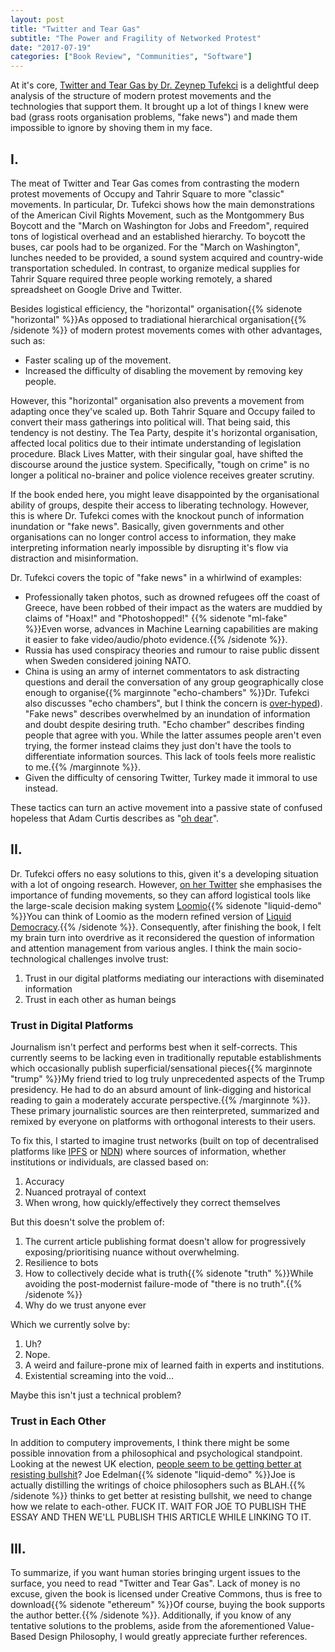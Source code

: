 ```yaml
---
layout: post
title: "Twitter and Tear Gas"
subtitle: "The Power and Fragility of Networked Protest"
date: "2017-07-19"
categories: ["Book Review", "Communities", "Software"]
---
```


At it's core, [Twitter and Tear Gas by Dr. Zeynep Tufekci](https://www.twitterandteargas.org/) is a delightful deep analysis of the structure of modern protest movements and the technologies that support them. It brought up a lot of things I knew were bad (grass roots organisation problems, "fake news") and made them impossible to ignore by shoving them in my face.

## I.

The meat of Twitter and Tear Gas comes from contrasting the modern protest movements of Occupy and Tahrir Square to more "classic" movements. In particular, Dr. Tufekci shows how the main demonstrations of the American Civil Rights Movement, such as the Montgommery Bus Boycott and the "March on Washington for Jobs and Freedom", required tons of logistical overhead and an established hierarchy. To boycott the buses, car pools had to be organized. For the "March on Washington", lunches needed to be provided, a sound system acquired and country-wide transportation scheduled. In contrast, to organize medical supplies for Tahrir Square required three people working remotely, a shared spreadsheet on Google Drive and Twitter.

Besides logistical efficiency, the "horizontal" organisation{{% sidenote "horizontal" %}}As opposed to tradiational hierarchical organisation{{% /sidenote %}} of modern protest movements comes with other advantages, such as:

- Faster scaling up of the movement.
- Increased the difficulty of disabling the movement by removing key people.

However, this "horizontal" organisation also prevents a movement from adapting once they've scaled up. Both Tahrir Square and Occupy failed to convert their mass gatherings into political will. That being said, this tendency is not destiny. The Tea Party, despite it's horizontal organisation, affected local politics due to their intimate understanding of legislation procedure. Black Lives Matter, with their singular goal, have shifted the discourse around the justice system. Specifically, "tough on crime" is no longer a political no-brainer and police violence receives greater scrutiny.

If the book ended here, you might leave disappointed by the organisational ability of groups, despite their access to liberating technology. However, this is where Dr. Tufekci comes with the knockout punch of information inundation or "fake news". Basically, given governments and other organisations can no longer control access to information, they make interpreting information nearly impossible by disrupting it's flow via distraction and misinformation.


Dr. Tufekci covers the topic of "fake news" in a whirlwind of examples:

- Professionally taken photos, such as drowned refugees off the coast of Greece, have been robbed of their impact as the waters are muddied by claims of "Hoax!" and "Photoshopped!" {{% sidenote "ml-fake" %}}Even worse, advances in Machine Learning capabilities are making it easier to fake video/audio/photo evidence.{{% /sidenote %}}.
- Russia has used conspiracy theories and rumour to raise public dissent when Sweden considered joining NATO.
- China is using an army of internet commentators to ask distracting questions and derail the conversation of any group geographically close enough to organise{{% marginnote "echo-chambers" %}}Dr. Tufekci also discusses "echo chambers", but I think the concern is [over-hyped](https//cogsci.stackexchange.com/q/17364/4397)). "Fake news" describes overwhelmed by an inundation of information and doubt despite desiring truth. "Echo chamber" describes finding people that agree with you. While the latter assumes people aren't even trying, the former instead claims they just don't have the tools to differentiate information sources. This lack of tools feels more realistic to me.{{% /marginnote %}}.
- Given the difficulty of censoring Twitter, Turkey made it immoral to use instead.

These tactics can turn an active movement into a passive state of confused hopeless that Adam Curtis describes as "[oh dear](https://www.youtube.com/watch?v=wcy8uLjRHPM)".


## II.

Dr. Tufekci offers no easy solutions to this, given it's a developing situation with a lot of ongoing research. However, [on her Twitter](https://twitter.com/zeynep/status/877369286074826752) she emphasises the importance of funding movements, so they can afford logistical tools like the large-scale decision making system [Loomio](https://www.loomio.org/){{% sidenote "liquid-demo" %}}You can think of Loomio as the modern refined version of [Liquid Democracy](https://uniteddiversity.coop/2013/07/19/liquid-democracy-is-not-delegative-democracy/).{{% /sidenote %}}. Consequently, after finishing the book, I felt my brain turn into overdrive as it reconsidered the question of information and attention management from various angles. I think the main socio-technological challenges involve trust:

1. Trust in our digital platforms mediating our interactions with diseminated information
2. Trust in each other as human beings

### Trust in Digital Platforms

Journalism isn't perfect and performs best when it self-corrects. This currently seems to be lacking even in traditionally reputable establishments which occasionally publish superficial/sensational pieces{{% marginnote "trump" %}}My friend tried to log truly unprecedented aspects of the Trump presidency. He had to do an absurd amount of link-digging and historical reading to gain a moderately accurate perspective.{{% /marginnote %}}. These primary journalistic sources are then reinterpreted, summarized and remixed by everyone on platforms with orthogonal interests to their users.

To fix this, I started to imagine trust networks (built on top of decentralised platforms like [IPFS](https://ipfs.io/) or [NDN](https://named-data.net/project/execsummary/)) where sources of information, whether institutions or individuals, are classed based on:

1. Accuracy
2. Nuanced protrayal of context
2. When wrong, how quickly/effectively they correct themselves

But this doesn't solve the problem of:

1. The current article publishing format doesn't allow for progressively exposing/prioritising nuance without overwhelming.
2. Resilience to bots
3. How to collectively decide what is truth{{% sidenote "truth" %}}While avoiding the post-modernist failure-mode of "there is no truth".{{% /sidenote %}}
4. Why do we trust anyone ever

Which we currently solve by:

1. Uh?
2. Nope.
3. A weird and failure-prone mix of learned faith in experts and institutions.
4. Existential screaming into the void...

Maybe this isn't just a technical problem?

### Trust in Each Other

In addition to computery improvements, I think there might be some possible innovation from a philosophical and psychological standpoint. Looking at the newest UK election, [people seem to be getting better at resisting bullshit](https://boingboing.net/2017/06/11/attention-snakeoil.html)? Joe Edelman{{% sidenote "liquid-demo" %}}Joe is actually distilling the writings of choice philosophers such as BLAH.{{% /sidenote %}} thinks to get better at resisting bullshit, we need to change how we relate to each-other. FUCK IT. WAIT FOR JOE TO PUBLISH THE ESSAY AND THEN WE'LL PUBLISH THIS ARTICLE WHILE LINKING TO IT.

## III.

To summarize, if you want human stories bringing urgent issues to the surface, you need to read "Twitter and Tear Gas". Lack of money is no excuse, given the book is licensed under Creative Commons, thus is free to download{{% sidenote "ethereum" %}}Of course, buying the book supports the author better.{{% /sidenote %}}. Additionally, if you know of any tentative solutions to the problems, aside from the aforementioned Value-Based Design Philosophy, I would greatly appreciate further references.
